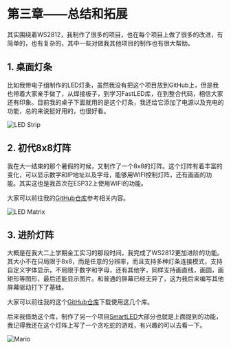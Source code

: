 # 第三章——总结和拓展

其实围绕着WS2812，我制作了很多的项目，也在每个项目上做了很多的改进，有简单的，也有复杂的，其中一些对做我其他项目的制作也有很大帮助。

## 1. 桌面灯条

比如我带电子组制作的LED灯条，虽然我没有把这个项目放到GitHub上，但是我也带着大家亲手做了，从焊接板子，到学习FastLED库，在到整合代码，相信大家还有印象。目前我的桌子下面就用的是这个灯条，我还给它添加了电源以及充电的功能，总的来说挺好用的，也很好看。

![LED Strip](../../../images/项目制作/LED%20Board/4.2.2-1.jpg)

## 2. 初代8x8灯阵

我在大一结束的那个暑假的时候，又制作了一个8x8的灯阵。这个灯阵有着丰富的变化，可以显示数字和IP地址以及字母，能够用WIFI控制灯阵，还有画画的功能。其实这也是我首次在ESP32上使用WIFI的功能。

大家可以前往我的[GitHub仓库](https://github.com/MR-Addict/8X8-LED-Matrix-using-ESP32-Web-Server.git)参考相关内容。

![LED Matrix](../../../images/项目制作/LED%20Board/4.2.2-2.png)

## 3. 进阶灯阵

大概是在我大二上学期金工实习的那段时间，我完成了WS2812更加进阶的功能。其大小不在只局限于8x8，而是任意的分辨率，而且支持多种灯条连接模式，支持自定义字体显示，不局限于数字和字母，还有其他字，同样支持画直线，画圆，画矩形等图形，最后还能显示图片。和普通的屏幕已经无异了，这为我后来编写其他屏幕驱动打下了基础。

大家可以前往我的这个[GitHub仓库](https://github.com/MR-Addict/WS2812LED-Matrix-Library.git)下载使用这几个库。

后来我借助这个库，制作了另一个项目[SmartLED](https://github.com/MR-Addict/SmartLED.git)大部分也就是上面提到的功能，我记得我还在这个灯阵上写了一个贪吃蛇的游戏，有兴趣的可以去看一下。

![Mario](../../../images/项目制作/LED%20Board/4.2.2-3.jpg)
